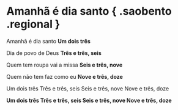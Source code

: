 # Amanhã é dia santo { .saobento .regional }

Amanhã é dia santo
**Um dois três**

Dia de povo de Deus
**Três e três, seis**

Quem tem roupa vai a missa
**Seis e três, nove**

Quem não tem faz como eu
**Nove e três, doze**

Um dois três
Três e três, seis
Seis e três, nove
Nove e três, doze

**Um dois três
Três e três, seis
Seis e três, nove
Nove e três, doze**


[1]: https://www.youtube.com/watch?v=F0Jjnl1D_S8
